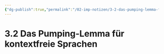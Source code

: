 ```yaml
---
{"dg-publish":true,"permalink":"/02-imp-notizen/3-2-das-pumping-lemma-fuer-kontextfreie-sprachen/"}
---
```


# 3.2 Das Pumping-Lemma für kontextfreie Sprachen